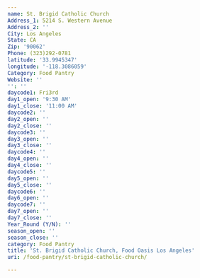 ```yaml
---
name: St. Brigid Catholic Church
Address_1: 5214 S. Western Avenue
Address_2: ''
City: Los Angeles
State: CA
Zip: '90062'
Phone: (323)292-0781
latitude: '33.9945347'
longitude: '-118.3086059'
Category: Food Pantry
Website: ''
'': ''
daycode1: Fri3rd
day1_open: '9:30 AM'
day1_close: '11:00 AM'
daycode2: ''
day2_open: ''
day2_close: ''
daycode3: ''
day3_open: ''
day3_close: ''
daycode4: ''
day4_open: ''
day4_close: ''
daycode5: ''
day5_open: ''
day5_close: ''
daycode6: ''
day6_open: ''
daycode7: ''
day7_open: ''
day7_close: ''
Year_Round (Y/N): ''
season_open: ''
season_close: ''
category: Food Pantry
title: 'St. Brigid Catholic Church, Food Oasis Los Angeles'
uri: /food-pantry/st-brigid-catholic-church/

---
```

